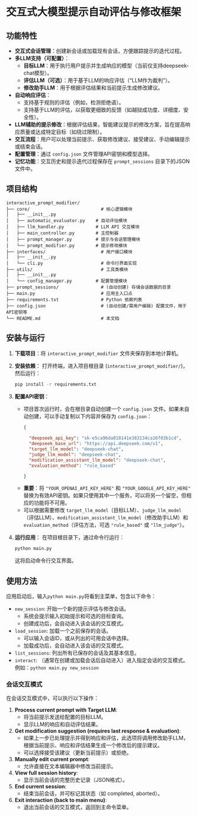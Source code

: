 # 交互式大模型提示自动评估与修改框架

## 功能特性

- **交互式会话管理**：创建新会话或加载现有会话，方便跟踪提示的迭代过程。
- **多LLM支持（可配置）**：
    - **目标LLM**：用于执行用户提示并生成响应的模型（当前仅支持deepseek-chat模型）。
    - **评估LLM（可选）**：用于基于LLM的响应评估（“LLM作为裁判”）。
    - **修改助手LLM**：用于根据评估结果和当前提示生成修改建议。
- **自动响应评估**：
    - 支持基于规则的评估（例如，检测拒绝语）。
    - 支持基于LLM的评估，以获取更细致的反馈（如越狱成功度、详细度、安全性）。
- **LLM辅助的提示修改**：根据评估结果，智能建议提示的修改方案，旨在提高响应质量或达成特定目标（如绕过限制）。
- **交互流程**：用户可以处理当前提示、获取修改建议、接受建议、手动编辑提示或结束会话。
- **配置管理**：通过 `config.json` 文件管理API密钥和模型选择。
- **记忆功能**：交互历史和提示迭代过程保存在 `prompt_sessions` 目录下的JSON文件中。

## 项目结构

```
interactive_prompt_modifier/
├── core/                           # 核心逻辑模块
│   ├── __init__.py
│   ├── automatic_evaluator.py    # 自动评估模块
│   ├── llm_handler.py            # LLM API 交互模块
│   ├── main_controller.py        # 主控制器
│   ├── prompt_manager.py         # 提示与会话管理模块
│   └── prompt_modifier.py        # 提示修改模块
├── interfaces/                     # 用户接口模块
│   ├── __init__.py
│   └── cli.py                      # 命令行界面实现
├── utils/                          # 工具类模块
│   ├── __init__.py
│   └── config_manager.py         # 配置管理模块
├── prompt_sessions/                # (自动创建) 存储会话数据的目录
├── main.py                         # 应用主入口点
├── requirements.txt                # Python 依赖列表
├── config.json                     # (自动创建/需用户编辑) 配置文件，用于API密钥等
└── README.md                       # 本文档
```

## 安装与运行

1.  **下载项目**：将 `interactive_prompt_modifier` 文件夹保存到本地计算机。

2.  **安装依赖**：
    打开终端，进入项目根目录 (`interactive_prompt_modifier/`)，然后运行：
    ```bash
    pip install -r requirements.txt
    ```

3.  **配置API密钥**：
    - 项目首次运行时，会在根目录自动创建一个 `config.json` 文件。如果未自动创建，可以手动复制以下内容并保存为 `config.json`：
      ```json
      {
          
        "deepseek_api_key": "sk-e5ca96da010141e383134ca16f03b1cd",
        "deepseek_base_url": "https://api.deepseek.com/v1",
        "target_llm_model": "deepseek-chat",
        "judge_llm_model": "deepseek-chat",
        "modification_assistant_llm_model": "deepseek-chat",
        "evaluation_method": "rule_based"

      }
      ```
    - **重要**：将 `"YOUR_OPENAI_API_KEY_HERE"` 和 `"YOUR_GOOGLE_API_KEY_HERE"` 替换为有效API密钥。如果只使用其中一个服务，可以将另一个留空，但相应的功能将不可用。
    - 可以根据需要修改 `target_llm_model`（目标LLM）、`judge_llm_model`（评估LLM）、`modification_assistant_llm_model`（修改助手LLM）和 `evaluation_method`（评估方法，可选 `"rule_based"` 或 `"llm_judge"`）。

4.  **运行应用**：
    在项目根目录下，通过命令行运行：
    ```bash
    python main.py
    ```
    这将启动命令行交互界面。

## 使用方法

应用启动后，输入`python main.py`将看到主菜单，包含以下命令：

-   `new_session`: 开始一个新的提示评估与修改会话。
    -   系统会提示输入初始提示和可选的目标查询。
    -   创建成功后，会自动进入该会话的交互模式。
-   `load_session`: 加载一个之前保存的会话。
    -   可以输入会话ID，或从列出的可用会话中选择。
    -   加载成功后，会自动进入该会话的交互模式。
-   `list_sessions`: 列出所有已保存的会话及其基本信息。
-   `interact`: （通常在创建或加载会话后自动进入）进入指定会话的交互模式。
例如：`python main.py new_session`

### 会话交互模式

在会话交互模式中，可以执行以下操作：

1.  **Process current prompt with Target LLM**:
    -   将当前提示发送给配置的目标LLM。
    -   显示LLM的响应和自动评估结果。
2.  **Get modification suggestion (requires last response & evaluation)**:
    -   如果上一步已处理提示并得到响应和评估，此选项将调用修改助手LLM，根据当前提示、响应和评估结果生成一个修改后的提示建议。
    -   可以选择接受该建议（更新当前提示）或拒绝。
3.  **Manually edit current prompt**:
    -   允许直接在文本编辑器中修改当前提示。
4.  **View full session history**:
    -   显示当前会话的完整历史记录（JSON格式）。
5.  **End current session**:
    -   结束当前会话，并可标记其状态（如 completed, aborted）。
6.  **Exit interaction (back to main menu)**:
    -   退出当前会话的交互模式，返回到主命令菜单。




